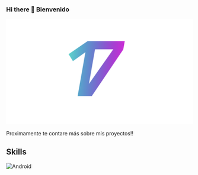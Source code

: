 ### Hi there 👋 Bienvenido
![Was17](https://github.com/Was17/Was17/blob/main/Was2021.014.jpeg)

Proximamente te contare más sobre mis proyectos!!

## Skills

![Android](https://img.shields.io/badge/Android-3DDC84?style=for-the-badge&logo=android&color=3cdc84)</br>


<!--**Was17/Was17** is a ✨ _special_ ✨ repository because its `README.md` (this file) appears on your GitHub profile.

Here are some ideas to get you started:

- 🔭 I’m currently working on ...
- 🌱 I’m currently learning ...
- 👯 I’m looking to collaborate on ...
- 🤔 I’m looking for help with ...
- 💬 Ask me about ...
- 📫 How to reach me: ...
- 😄 Pronouns: ...
- ⚡ Fun fact: ...
-->
